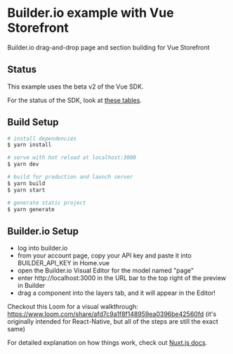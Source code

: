 # Builder.io example with Vue Storefront

Builder.io drag-and-drop page and section building for Vue Storefront

## Status

This example uses the beta v2 of the Vue SDK.

For the status of the SDK, look at [these tables](/packages/sdks/README.md#feature-implementation).

## Build Setup

```bash
# install dependencies
$ yarn install

# serve with hot reload at localhost:3000
$ yarn dev

# build for production and launch server
$ yarn build
$ yarn start

# generate static project
$ yarn generate
```

## Builder.io Setup

- log into builder.io
- from your account page, copy your API key and paste it into BUILDER_API_KEY in Home.vue
- open the Builder.io Visual Editor for the model named "page"
- enter http://localhost:3000 in the URL bar to the top right of the preview in Builder
- drag a component into the layers tab, and it will appear in the Editor!

Checkout this Loom for a visual walkthrough: https://www.loom.com/share/afd7c9a1f8f148959ea0396be42560fd (it's originally intended for React-Native, but all of the steps are still the exact same)

For detailed explanation on how things work, check out [Nuxt.js docs](https://nuxtjs.org).
